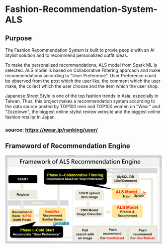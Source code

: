 # Fashion-Recommendation-System-ALS

## Purpose
The Fashion Recommendation System is built to provie people with an AI Stylist solution and to recommend personalized outfit ideas.

To make the personalized recommendations, ALS model from Spark ML is selected. ALS model is based on Collaborative Filtering approach and make recommendations according to "User Preference". User Preference could be observed from the post which the user like, the comment which the user make, the collect which the user choose and the item which the user shop.    

Japanese Street Style is one of the top fashion trends in Asia, especially in Taiwan. Thus, this project makes a recommendation system according to the data source posted by TOP100 men and TOP100 women on  "Wear" and "Zozotown", the biggest online stylist review website and the biggest online fashion retailer in Japan. 

### **source: https://wear.jp/ranking/user/**


## Frameword of Recommendation Engine
![image](https://github.com/PikoLab/Fashion-Recommendation-System-ALS/blob/main/Framework-ALS2.jpg)
